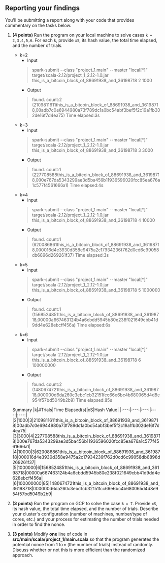 ## Reporting your findings
You'll be submitting a report along with your code that provides commentary on the tasks below.  

1. **(4 points)** Run the program on your local machine to solve cases `k = 2,3,4,5,6`. For each `k`, provide `xS`, its hash value, the total time elapsed, and the number of trials.  
    * k=2
      * Input
      > spark-submit --class "project_1.main" --master "local[*]" target/scala-2.12/project_1_2.12-1.0.jar this_is_a_bitcoin_block_of_88691938_and_36198718 2 1000
      * Output
      > found. count:2
        (2109811611this_is_a_bitcoin_block_of_88691938_and_36198718,00adb7c0e6944980a73f789dc1a0bc54abf3bef5f2c19a1fb302de16f7d4ea75)
        Time elapsed:3s
    * k=3
      * Input
      > spark-submit --class "project_1.main" --master "local[*]" target/scala-2.12/project_1_2.12-1.0.jar this_is_a_bitcoin_block_of_88691938_and_36198718 3 3000
      * Output
      > found. count:1
        (227708588this_is_a_bitcoin_block_of_88691938_and_36198718,000e767da5343299ae3d5ba456b11936596020fcc85ea676a1c577f4561666a1)
        Time elapsed:4s
    * k=4
      * Input
      > spark-submit --class "project_1.main" --master "local[*]" target/scala-2.12/project_1_2.12-1.0.jar this_is_a_bitcoin_block_of_88691938_and_36198718 4 10000
      * Output
      > found. count:1
        (620086861this_is_a_bitcoin_block_of_88691938_and_36198718,000016d4e3930d358e9475a2c17934236f762d0cd6c99058db6896d269261f37)
        Time elapsed:3s
    * k=5
      * Input
      > spark-submit --class "project_1.main" --master "local[*]" target/scala-2.12/project_1_2.12-1.0.jar this_is_a_bitcoin_block_of_88691938_and_36198718 5 1000000
      * Output
      > found. count:1
        (1568524851this_is_a_bitcoin_block_of_88691938_and_36198718,00000a667463124b4a6cbdd5945b80e238f021649cbb41d9dd4e628ebcff456a)
        Time elapsed:6s
    * k=6
      * Input
      > spark-submit --class "project_1.main" --master "local[*]" target/scala-2.12/project_1_2.12-1.0.jar this_is_a_bitcoin_block_of_88691938_and_36198718 6 100000000
      * Output
      > found. count:2
        (1480674721this_is_a_bitcoin_block_of_88691938_and_36198718,000000d6da260c3ebc1cb32151fcc66e6bc4b680065d4d8e954f57bd5049b2b9)
        Time elapsed:85s
   
   Summary
   |k|#Trials|Time Elapsed(s)|xS|Hash Value|
   |:---:|:---:|:---:|:---:|:---:|
   |2|1000|3|2109811611this_is_a_bitcoin_block_of_88691938_and_36198718|00adb7c0e6944980a73f789dc1a0bc54abf3bef5f2c19a1fb302de16f7d4ea75|
   |3|3000|4|227708588this_is_a_bitcoin_block_of_88691938_and_36198718|000e767da5343299ae3d5ba456b11936596020fcc85ea676a1c577f4561666a1|
   |4|10000|3|620086861this_is_a_bitcoin_block_of_88691938_and_36198718|000016d4e3930d358e9475a2c17934236f762d0cd6c99058db6896d269261f37|
   |5|1000000|6|1568524851this_is_a_bitcoin_block_of_88691938_and_36198718|00000a667463124b4a6cbdd5945b80e238f021649cbb41d9dd4e628ebcff456a|
   |6|100000000|85|1480674721this_is_a_bitcoin_block_of_88691938_and_36198718|000000d6da260c3ebc1cb32151fcc66e6bc4b680065d4d8e954f57bd5049b2b9|
        
2. **(3 points)** Run the program on GCP to solve the case `k = 7`. Provide `xS`, its hash value, the total time elapsed, and the number of trials. Describe your cluster's configuration (number of machines, number/type of cores, etc.) and your process for estimating the number of trials needed in order to find the nonce.  


3. **(3 points)** Modify **one** line of code in **src/main/scala/project_1/main.scala** so that the program generates the potential nonce from 1 to `n` (the number of trials) instead of randomly. Discuss whether or not this is more efficient than the randomized approach.
